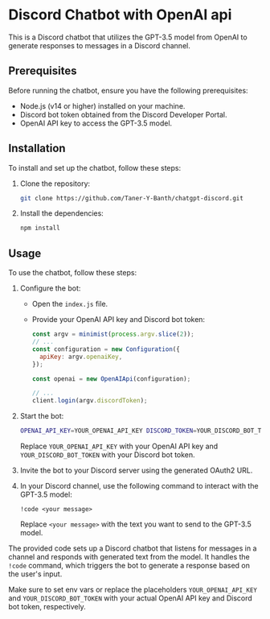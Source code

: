 # Discord Chatbot with OpenAI api

This is a Discord chatbot that utilizes the GPT-3.5 model from OpenAI to generate responses to messages in a Discord channel.

## Prerequisites

Before running the chatbot, ensure you have the following prerequisites:

- Node.js (v14 or higher) installed on your machine.
- Discord bot token obtained from the Discord Developer Portal.
- OpenAI API key to access the GPT-3.5 model.

## Installation

To install and set up the chatbot, follow these steps:

1. Clone the repository:

   ```bash
   git clone https://github.com/Taner-Y-Banth/chatgpt-discord.git
   ```

2. Install the dependencies:

   ```bash
   npm install
   ```

## Usage

To use the chatbot, follow these steps:

1. Configure the bot:

   - Open the `index.js` file.
   - Provide your OpenAI API key and Discord bot token:

     ```javascript
     const argv = minimist(process.argv.slice(2));
     // ...
     const configuration = new Configuration({
       apiKey: argv.openaiKey,
     });

     const openai = new OpenAIApi(configuration);

     // ...
     client.login(argv.discordToken);
     ```

2. Start the bot:

   ```bash
   OPENAI_API_KEY=YOUR_OPENAI_API_KEY DISCORD_TOKEN=YOUR_DISCORD_BOT_TOKEN node index
   ```

   Replace `YOUR_OPENAI_API_KEY` with your OpenAI API key and `YOUR_DISCORD_BOT_TOKEN` with your Discord bot token.

3. Invite the bot to your Discord server using the generated OAuth2 URL.

4. In your Discord channel, use the following command to interact with the GPT-3.5 model:

   ```
   !code <your message>
   ```

   Replace `<your message>` with the text you want to send to the GPT-3.5 model.

The provided code sets up a Discord chatbot that listens for messages in a channel and responds with generated text from the model. It handles the `!code` command, which triggers the bot to generate a response based on the user's input.

Make sure to set env vars or replace the placeholders `YOUR_OPENAI_API_KEY` and `YOUR_DISCORD_BOT_TOKEN` with your actual OpenAI API key and Discord bot token, respectively.